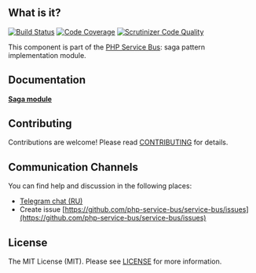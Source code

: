 ## What is it?
[![Build Status](https://travis-ci.org/php-service-bus/module-sagas.svg?branch=v4.0)](https://travis-ci.org/php-service-bus/module-sagas)
[![Code Coverage](https://scrutinizer-ci.com/g/php-service-bus/module-sagas/badges/coverage.png?b=v4.0)](https://scrutinizer-ci.com/g/php-service-bus/module-sagas/?branch=v4.0)
[![Scrutinizer Code Quality](https://scrutinizer-ci.com/g/php-service-bus/module-sagas/badges/quality-score.png?b=v4.0)](https://scrutinizer-ci.com/g/php-service-bus/module-sagas/?branch=v4.0)

This component is part of the [PHP Service Bus](https://github.com/php-service-bus/service-bus): saga pattern implementation module.

## Documentation 
[**Saga module**](https://github.com/php-service-bus/documentation/blob/master/pages/modules/sagas.md)

## Contributing
Contributions are welcome! Please read [CONTRIBUTING](CONTRIBUTING.md) for details.

## Communication Channels
You can find help and discussion in the following places:
* [Telegram chat (RU)](https://t.me/php_service_bus)
* Create issue [https://github.com/php-service-bus/service-bus/issues](https://github.com/php-service-bus/service-bus/issues)

## License

The MIT License (MIT). Please see [LICENSE](LICENSE.md) for more information.
